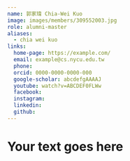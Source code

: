 ```yaml
---
name: 郭家瑋 Chia-Wei Kuo 
image: images/members/309552003.jpg 
role: alumni-master
aliases:
  - chia wei kuo
links:
  home-page: https://example.com/
  email: example@cs.nycu.edu.tw
  phone: 
  orcid: 0000-0000-0000-000
  google-scholar: abcdefgAAAAJ
  youtube: watch?v=ABCDEF0FLWw
  facebook:
  instagram:
  linkedin:
  github:
---
```

# Your text goes here
